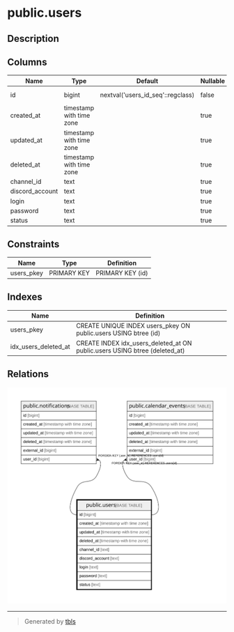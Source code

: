# public.users

## Description

## Columns

| Name | Type | Default | Nullable | Children | Parents | Comment |
| ---- | ---- | ------- | -------- | -------- | ------- | ------- |
| id | bigint | nextval('users_id_seq'::regclass) | false | [public.notifications](public.notifications.md) [public.calendar_events](public.calendar_events.md) |  |  |
| created_at | timestamp with time zone |  | true |  |  |  |
| updated_at | timestamp with time zone |  | true |  |  |  |
| deleted_at | timestamp with time zone |  | true |  |  |  |
| channel_id | text |  | true |  |  |  |
| discord_account | text |  | true |  |  |  |
| login | text |  | true |  |  |  |
| password | text |  | true |  |  |  |
| status | text |  | true |  |  |  |

## Constraints

| Name | Type | Definition |
| ---- | ---- | ---------- |
| users_pkey | PRIMARY KEY | PRIMARY KEY (id) |

## Indexes

| Name | Definition |
| ---- | ---------- |
| users_pkey | CREATE UNIQUE INDEX users_pkey ON public.users USING btree (id) |
| idx_users_deleted_at | CREATE INDEX idx_users_deleted_at ON public.users USING btree (deleted_at) |

## Relations

![er](public.users.svg)

---

> Generated by [tbls](https://github.com/k1LoW/tbls)
